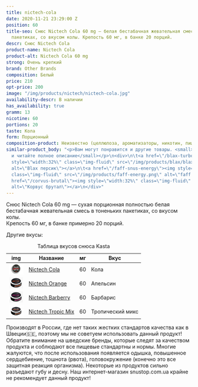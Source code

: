 ```yaml
---
title: nictech-cola
date: 2020-11-21 23:29:00 Z
position: 60
title-seo: Снюс Nictech Cola 60 mg — белая бестабачная жевательная смесь в тоненьких
  пакетиках, со вкусом колы. Крепость 60 мг, в банке 20 порций.
descr: Снюс Nictech Cola
product-name: Nictech Cola
product-alt: Nictech Cola 60 mg
strong: Очень крепкий
brand: Other Brands
composition: Белый
price: 210
opt-price: 200
image: "/img/products/nictech/nictech-cola.jpg"
availability-descr: В наличии
has_availability: true
gramm: 13
nicotine: 60
portions: 20
taste: Кола
form: Порционный
composition-product: Неизвестно (целлюлоза, ароматизаторы, никотин, пищевые добавки)
similar-product_body: "<p>Вам могут понравится и другие товары. <small>Жмите на картинки
  и читайте полное описание</small></p>\n<div>\n\t<a href=\"/blax-turbo-peach\"><img
  style=\"width:32%\" class=\"img-fluid\" src=\"/img/products/blax/blax-turbo-peach.png\"
  alt=\"Blax персик\"></a>\n\t<a href=\"/faff-snus-energy\"><img style=\"width:32%\"
  class=\"img-fluid\" src=\"/img/products/faff-energy.png\" alt=\"faff energy\"></a>\n\t<a
  href=\"/corvus-brutal\"><img style=\"width:32%\" class=\"img-fluid\" src=\"/img/products/corvus-brutal-snus.jpg\"
  alt=\"Корвус брутал\"></a>\n</div>"
---
```


Снюс Nictech Cola 60 mg — сухая порционная полностью белая бестабачная жевательная смесь в тоненьких пакетиках, со вкусом колы.<br>
Крепость 60 мг, в банке примерно 20 порций.

Другие вкусы:
<table class="table table-sm">
	<caption>Таблица вкусов снюса Kasta</caption>
	<thead>
		<tr>
			<th scope="col">img</th>
			<th scope="col">Название</th>
			<th scope="col">мг</th>
			<th scope="col">Вкус</th>
		</tr>
	</thead>
	<tbody>
		<tr>
			<td><a href="/nictech-cola"><img style="width: 40px" src="/img/products/nictech/nictech-cola.jpg" alt="nictech cola"></a></td>
			<td><a href="/nictech-cola">Nictech Cola</a></td>
			<td>60</td>
			<td>Кола</td>
		</tr>
		<tr>
			<td><a href="/nictech-orange"><img style="width: 40px" src="/img/products/nictech/nictech-orange.jpg" alt="nictech orange"></a></td>
			<td><a href="/nictech-orange">Nictech Orange</a></td>
			<td>60</td>
			<td>Апельсин</td>
		</tr>
		<tr>
			<td><a href="/nictech-barberry"><img style="width: 40px" src="/img/products/nictech/nictech-barberry.jpg" alt="Nictech Barberry"></a></td>
			<td><a href="/nictech-barberry">Nictech Barberry</a></td>
			<td>60</td>
			<td>Барбарис</td>
		</tr>
		<tr>
			<td><a href="/nictech-tropic-mix"><img style="width: 40px" src="/img/products/nictech/nictech-tropic-mix.jpg" alt="Nictech Tropic Mix"></a></td>
			<td><a href="/nictech-tropic-mix">Nictech Tropic Mix</a></td>
			<td>60</td>
			<td>Тропический микс</td>
		</tr>
	</tbody>
</table>

Производят в России, где нет таких жестких стандартов качества как в Швеции🇸🇪, поэтому мы не советуем использовать данный продукт! Обратите внимание на шведские бренды, которые следят за качеством продукта и соблюдают все пищевые стандартны и нормы. Многие жалуются, что после использования появляется одышка, повышенное сердцебиение, тошнота (рвота), головокружение (конечно это все защитная реакция организма). Некоторые из продуктов сильно разъедают губу и десну. Наш интернет-магазин snustop.com.ua крайне не рекомендует данный продукт!